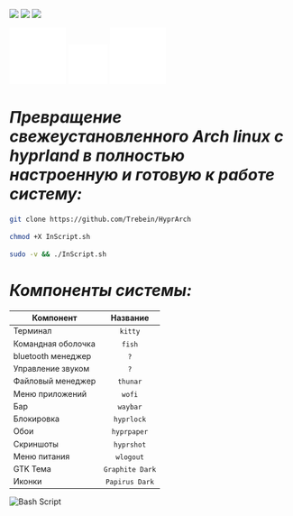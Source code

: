 ![](https://img.shields.io/github/last-commit/trebein/HyprArch)
![](https://img.shields.io/github/repo-size/trebein/HyprArch)
![](https://img.shields.io/github/languages/top/trebein/HyprArch)

<img 
  src="https://raw.githubusercontent.com/Trebein/HyprArch/main/assets/archlinux.svg" 
  width="100" 
/>
<img 
  src="https://raw.githubusercontent.com/Trebein/HyprArch/main/assets/plus.svg" 
  width="70" 
/>
<img 
  src="https://raw.githubusercontent.com/Trebein/HyprArch/main/assets/hyprland.svg" 
  width="100" 
/>

# *Превращение свежеустановленного Arch linux с hyprland в полностью настроенную и готовую к работе систему:*


```BASH
git clone https://github.com/Trebein/HyprArch
```
```BASH
chmod +X InScript.sh
```
```BASH
sudo -v && ./InScript.sh
```



# *Компоненты системы:*

| Компонент          | Название           |
|--------------------|:--------------------:|
| Терминал          | `kitty`            |
| Командная оболочка | `fish`             |
| bluetooth менеджер | `?`       |
| Управление звуком | `?`             |
| Файловый менеджер  | `thunar`           |
| Меню приложений    | `wofi`             |
| Бар                | `waybar`           |
| Блокировка         | `hyprlock`         |
| Обои              | `hyprpaper`        |
| Скриншоты         | `hyprshot`         |
| Меню питания       | `wlogout`          |
| GTK Тема            | `Graphite Dark` |
| Иконки            | `Papirus Dark`     |




![Bash Script](https://img.shields.io/badge/bash_script-%23121011.svg?style=for-the-badge&logo=gnu-bash&logoColor=white)
